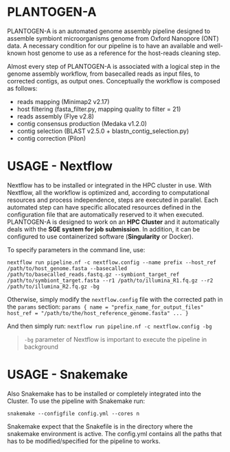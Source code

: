 # PLANTOGEN-A

PLANTOGEN-A is an automated genome assembly pipeline designed to assemble symbiont microorganisms genome from Oxford Nanopore (ONT) data. A necessary condition for our pipeline is to have an available and well-known host genome to use as a reference for the host-reads cleaning step.

Almost every step of PLANTOGEN-A is associated with a logical step in the genome assembly workflow, from basecalled reads as input files, to corrected contigs, as output ones. Conceptually the workflow is composed as follows:
- reads mapping (Minimap2 v2.17)
- host filtering (fasta_filter.py, mapping quality to filter = 21) 
- reads assembly (Flye v2.8) 
- contig consensus production (Medaka v1.2.0)
- contig selection (BLAST v2.5.0 + blastn_contig_selection.py) 
- contig correction (Pilon) 

# USAGE - Nextflow

Nextflow has to be installed or integrated in the HPC cluster in use. With Nextflow, all the workflow is optimized and, according to computational resources and process independence, steps are executed in parallel. Each automated step can have specific allocated resources defined in the configuration file that are automatically reserved to it when executed. PLANTOGEN-A is designed to work on an **HPC Cluster** and it automatically deals with the **SGE system for job submission**. In addition, it can be configured to use containerized software (**Singularity** or Docker). 

To specify parameters in the command line, use:

`nextflow run pipeline.nf -c nextflow.config --name prefix --host_ref /path/to/host_genome.fasta --basecalled /path/to/basecalled_reads.fastq.gz --symbiont_target_ref /path/to/symbiont_target.fasta --r1 /path/to/illumina_R1.fq.gz --r2 /path/to/illumina_R2.fq.gz -bg`

Otherwise, simply modify the `nextflow.config` file with the corrected path in the `params` section:
`params {
  name = "prefix_name_for_output_files"
  host_ref = "/path/to/the/host_reference_genome.fasta"
  ...
 }`
 
 And then simply run:
 `nextflow run pipeline.nf -c nextflow.config -bg` 
 
 > `-bg` parameter of Nextflow is important to execute the pipeline in background 

# USAGE - Snakemake 

Also Snakemake has to be installed or completely integrated into the Cluster. To use the pipeline with Snakemake run:

`snakemake --configfile config.yml --cores n` 

Snakemake expect that the Snakefile is in the directory where the snakemake environment is active. The config.yml contains all the paths that has to be modified/specified for the pipeline to works. 
